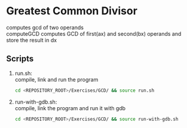 # Greatest Common Divisor
computes gcd of two operands<br />
computeGCD computes GCD of first(ax) and second(bx) operands and store the result in dx

## Scripts
 1. run.sh: <br />
    compile, link and run the program <br />
    ```bash
    cd <REPOSITORY_ROOT>/Exercises/GCD/ && source run.sh
    ```
 
 2. run-with-gdb.sh: <br />
    compile, link the program and run it with gdb <br />
    ```bash
    cd <REPOSITORY_ROOT>/Exercises/GCD/ && source run-with-gdb.sh
    ```
